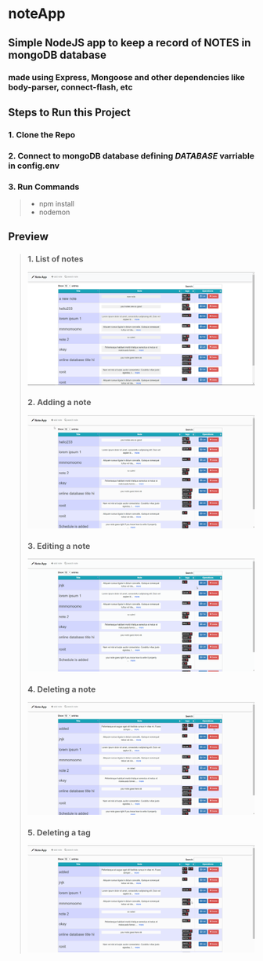 # noteApp

## Simple NodeJS app to keep a record of __NOTES__ in mongoDB database

### made using Express, Mongoose and other dependencies like body-parser, connect-flash, etc

## Steps to Run this Project

### 1. Clone the Repo

### 2. Connect to mongoDB database defining **_DATABASE_** varriable in **config.env**

### 3. Run Commands
>
> * npm install
> * nodemon

## Preview

> ### 1. List of notes
>
> ![list_of_notes](/demo_gifs/noteList.png)
>
> ### 2. Adding a note
>
> ![list_of_notes](/demo_gifs/adding_a_note.gif)
>
> ### 3. Editing a note
>
> ![list_of_notes](/demo_gifs/editing_a_note.gif)
>
> ### 4. Deleting a note
>
> ![list_of_notes](/demo_gifs/deleting_a_note.gif)
>
> ### 5. Deleting a tag
>
>![list_of_notes](/demo_gifs/deleting_a_tag.gif)
>